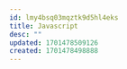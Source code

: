 ```yaml
---
id: lmy4bsq03mqztk9d5hl4eks
title: Javascript
desc: ""
updated: 1701478509126
created: 1701478498888
---
```

